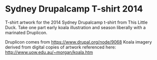 Sydney Drupalcamp T-shirt 2014
==============================

T-shirt artwork for the 2014 Sydney Drupalcamp t-shirt from This Little Duck. Take one part early koala illustration and season liberally with a marinated Druplicon.

Druplicon comes from https://www.drupal.org/node/9068
Koala imagery derived from digital copies of artwork referenced here: http://www.uow.edu.au/~morgan/koala.htm